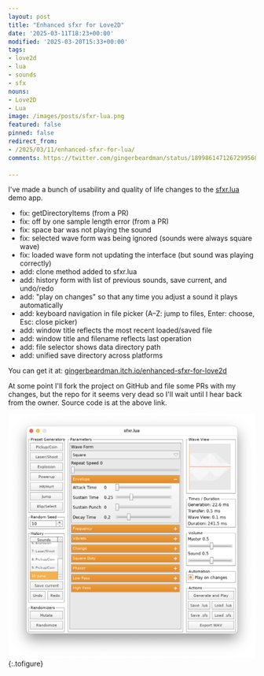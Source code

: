 ```yaml
---
layout: post
title: "Enhanced sfxr for Love2D"
date: '2025-03-11T18:23+00:00'
modified: '2025-03-20T15:33+00:00'
tags:
- love2d
- lua
- sounds
- sfx
nouns:
- Love2D
- Lua
image: /images/posts/sfxr-lua.png
featured: false
pinned: false
redirect_from:
- /2025/03/11/enhanced-sfxr-for-lua/
comments: https://twitter.com/gingerbeardman/status/1899861471267299568

---
```


I've made a bunch of usability and quality of life changes to the [sfxr.lua](https://love2d.org/wiki/sfxr.lua) demo app.

- fix: getDirectoryItems (from a PR)
- fix: off by one sample length error (from a PR)
- fix: space bar was not playing the sound
- fix: selected wave form was being ignored (sounds were always square wave)
- fix: loaded wave form not updating the interface (but sound was playing correctly)
- add: clone method added to sfxr.lua
- add: history form with list of previous sounds, save current, and undo/redo
- add: "play on changes" so that any time you adjust a sound it plays automatically
- add: keyboard navigation in file picker (A–Z: jump to files, Enter: choose, Esc: close picker)
- add: window title reflects the most recent loaded/saved file
- add: window title and filename reflects last operation
- add: file selector shows data directory path
- add: unified save directory across platforms

You can get it at: [gingerbeardman.itch.io/enhanced-sfxr-for-love2d](https://gingerbeardman.itch.io/enhanced-sfxr-for-love2d)

At some point I'll fork the project on GitHub and file some PRs with my changes, but the repo for it seems very dead so I'll wait until I hear back from the owner. Source code is at the above link.

![IMG](/images/posts/sfxr-lua.png "“Enhance!”")
{:.tofigure}
